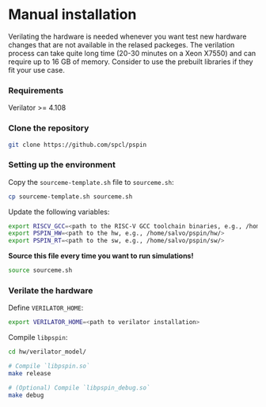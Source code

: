 # Manual installation

Verilating the hardware is needed whenever you want test new hardware changes that are not available in the relased packeges. The verilation process can take quite long time (20-30 minutes on a Xeon X7550) and can require up to 16 GB of memory. Consider to use the prebuilt libraries if they fit your use case. 

### Requirements
Verilator >= 4.108

### Clone the repository

```bash
git clone https://github.com/spcl/pspin
```

### Setting up the environment 
 Copy the `sourceme-template.sh` file to `sourceme.sh`:
 ```bash
 cp sourceme-template.sh sourceme.sh
 ```
 
Update the following variables:

```bash
export RISCV_GCC=<path to the RISC-V GCC toolchain binaries, e.g., /home/salvo/riscv-gcc/bin/>
export PSPIN_HW=<path to the hw, e.g., /home/salvo/pspin/hw/>
export PSPIN_RT=<path to the sw, e.g., /home/salvo/pspin/sw/>
```

**Source this file every time you want to run simulations!**
```bash 
source sourceme.sh
```

### Verilate the hardware

Define `VERILATOR_HOME`:
```bash
export VERILATOR_HOME=<path to verilator installation>
```

Compile `libpspin`:
```bash
cd hw/verilator_model/

# Compile `libpspin.so`
make release

# (Optional) Compile `libpspin_debug.so`
make debug
```


